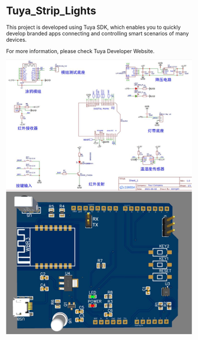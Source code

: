 # Tuya_Strip_Lights
This project is developed using Tuya SDK, which enables you to quickly develop branded apps connecting and controlling smart scenarios of many devices.

For more information, please check Tuya Developer Website.

![原理图](原理图.jpg)
![PCB](PCB.jpg)
